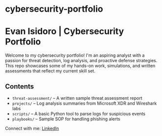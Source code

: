 # cybersecurity-portfolio
# Evan Isidoro | Cybersecurity Portfolio

Welcome to my cybersecurity portfolio! I'm an aspiring analyst with a passion for threat detection, log analysis, and proactive defense strategies. This repo showcases some of my hands-on work, simulations, and written assessments that reflect my current skill set.

## Contents
- `threat-assessment/` – A written sample threat assessment report
- `projects/` – Log analysis summaries from Microsoft XDR and Wireshark labs
- `scripts/` – A basic Python tool to parse logs for suspicious events
- `playbooks/` – Sample SOP for handling phishing alerts

Connect with me: [LinkedIn](https://linkedin.com/in/evan-isidoro)
